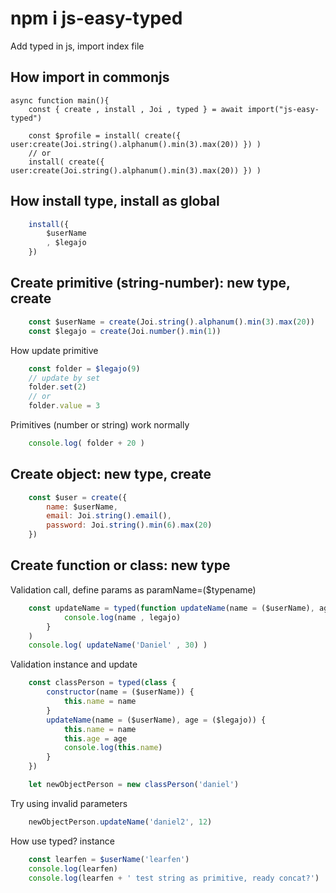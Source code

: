 # npm i js-easy-typed
Add typed in js, import index file

## How import in commonjs
```
async function main(){
	const { create , install , Joi , typed } = await import("js-easy-typed")

	const $profile = install( create({ user:create(Joi.string().alphanum().min(3).max(20)) }) )
	// or
	install( create({ user:create(Joi.string().alphanum().min(3).max(20)) }) )

```

## How install type, install as global 

```js
	install({
		$userName
		, $legajo
	})
```

## Create primitive (string-number): new type, create 

```js
	const $userName = create(Joi.string().alphanum().min(3).max(20))
	const $legajo = create(Joi.number().min(1))
```

How update primitive

```js
	const folder = $legajo(9)
	// update by set
	folder.set(2)
	// or 
	folder.value = 3
```


Primitives (number or string) work normally

```js
	console.log( folder + 20 )
```

## Create object: new type, create 

```js
	const $user = create({
		name: $userName,
		email: Joi.string().email(),
		password: Joi.string().min(6).max(20)
	})
```

## Create function or class: new type
Validation call, define params as paramName=($typename) 


```js
	const updateName = typed(function updateName(name = ($userName), age = ($legajo)) {
			console.log(name , legajo)
		}
	)
	console.log( updateName('Daniel' , 30) )
```

Validation instance and update


```js
	const classPerson = typed(class {
		constructor(name = ($userName)) {
			this.name = name
		}
		updateName(name = ($userName), age = ($legajo)) {
			this.name = name
			this.age = age
			console.log(this.name)
		}
	})

	let newObjectPerson = new classPerson('daniel')
```

Try using invalid parameters


```js
	newObjectPerson.updateName('daniel2', 12)
```


How use typed? instance 
```js
	const learfen = $userName('learfen')
	console.log(learfen)
	console.log(learfen + ' test string as primitive, ready concat?')
```
